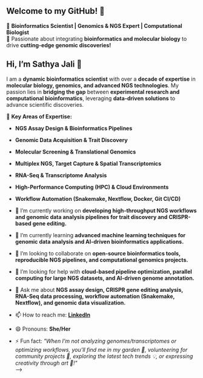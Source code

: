 ## Welcome to my GitHub! 👋  
🔬 **Bioinformatics Scientist | Genomics & NGS Expert | Computational Biologist**  
🚀 Passionate about integrating **bioinformatics and molecular biology** to drive **cutting-edge genomic discoveries!**  

## Hi, I’m Sathya Jali 👋  
I am a **dynamic bioinformatics scientist** with over a **decade of expertise** in **molecular biology, genomics, and advanced NGS technologies**. My passion lies in **bridging the gap** between **experimental research and computational bioinformatics**, leveraging **data-driven solutions** to advance scientific discoveries.  

🚀 **Key Areas of Expertise:**  
- **NGS Assay Design & Bioinformatics Pipelines**  
- **Genomic Data Acquisition & Trait Discovery**  
- **Molecular Screening & Translational Genomics**  
- **Multiplex NGS, Target Capture & Spatial Transcriptomics**  
- **RNA-Seq & Transcriptome Analysis**  
- **High-Performance Computing (HPC) & Cloud Environments**  
- **Workflow Automation (Snakemake, Nextflow, Docker, Git CI/CD)**  


- 🔭 I’m currently working on **developing high-throughput NGS workflows and genomic data analysis pipelines for trait discovery and CRISPR-based gene editing.**  
- 🌱 I’m currently learning **advanced machine learning techniques for genomic data analysis and AI-driven bioinformatics applications.**  
- 👯 I’m looking to collaborate on **open-source bioinformatics tools, reproducible NGS pipelines, and computational genomics projects.**  
- 🤔 I’m looking for help with **cloud-based pipeline optimization, parallel computing for large NGS datasets, and AI-driven genome annotation.**  
- 💬 Ask me about **NGS assay design, CRISPR gene editing analysis, RNA-Seq data processing, workflow automation (Snakemake, Nextflow), and genomic data visualization.**  
- 📫 How to reach me: **[LinkedIn](https://www.linkedin.com/in/sathyasjali/)**  
- 😄 Pronouns: **She/Her**  
- ⚡ Fun fact: _"When I’m not analyzing genomes/transcriptomes or optimizing workflows, you’ll find me in my garden 🌱, volunteering for community projects 🤝, exploring the latest tech trends 💡, or expressing creativity through art 🎨!"_  
-->
